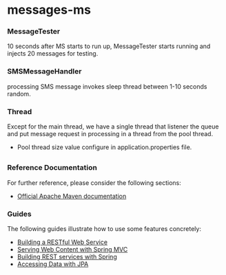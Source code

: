 # messages-ms

### MessageTester
10 seconds after MS starts to run up,
MessageTester starts running and injects 20 messages for testing.

### SMSMessageHandler
processing SMS message invokes sleep thread between 1-10 seconds random.

### Thread
Except for the main thread, we have a single thread that listener the queue and put message request in processing in a thread from the pool thread.

* Pool thread size value configure in application.properties file.

##

### Reference Documentation
For further reference, please consider the following sections:

* [Official Apache Maven documentation](https://maven.apache.org/guides/index.html)

### Guides
The following guides illustrate how to use some features concretely:

* [Building a RESTful Web Service](https://spring.io/guides/gs/rest-service/)
* [Serving Web Content with Spring MVC](https://spring.io/guides/gs/serving-web-content/)
* [Building REST services with Spring](https://spring.io/guides/tutorials/bookmarks/)
* [Accessing Data with JPA](https://spring.io/guides/gs/accessing-data-jpa/)
